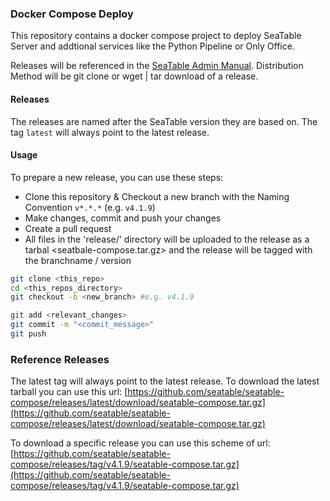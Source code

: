 ### Docker Compose Deploy
This repository contains a docker compose project to deploy SeaTable Server and addtional services like the Python Pipeline or Only Office.

Releases will be referenced in the [SeaTable Admin Manual](https://admin.seatable.io/). Distribution Method will be git clone or wget | tar download of a release.

#### Releases
The releases are named after the SeaTable version they are based on.
The tag `latest` will always point to the latest release.

#### Usage
To prepare a new release, you can use these steps:

- Clone this repository & Checkout a new branch with the Naming Convention `v*.*.*` (e.g. `v4.1.9`)
- Make changes, commit and push your changes
- Create a pull request
- All files in the 'release/' directory will be uploaded to the release as a tarbal <seatbale-compose.tar.gz> and the release will be tagged with the  branchname / version

```bash
git clone <this_repo>
cd <this_repos_directory>
git checkout -b <new_branch> #e.g. v4.1.9
```
```bash
git add <relevant_changes>
git commit -m "<commit_message>"
git push
```

### Reference Releases
The latest tag will always point to the latest release.
To download the latest tarball you can use this url:
[https://github.com/seatable/seatable-compose/releases/latest/download/seatable-compose.tar.gz](https://github.com/seatable/seatable-compose/releases/latest/download/seatable-compose.tar.gz)

To download a specific release you can use this scheme of url:
[https://github.com/seatable/seatable-compose/releases/tag/v4.1.9/seatable-compose.tar.gz](https://github.com/seatable/seatable-compose/releases/tag/v4.1.9/seatable-compose.tar.gz)
